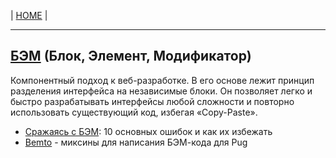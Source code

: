 <p>
  <span>| <a href="https://github.com/vik-vavilikhin/vik-vavilikhin.github.io">HOME</a> |</span>
</p>
<hr>

<h2><a href="https://ru.bem.info/">БЭМ</a> (Блок, Элемент, Модификатор)</h2>
<p>Компонентный подход к веб-разработке. В его основе лежит принцип разделения интерфейса на независимые блоки. Он позволяет легко и быстро разрабатывать интерфейсы любой сложности и повторно использовать существующий код, избегая «Copy-Paste».</p>
<ul>
  <li>
    <a href="https://habr.com/ru/post/305548/">Сражаясь с БЭМ</a>: 10 основных ошибок и как их избежать
  </li>
  <li>
    <a href="https://github.com/kizu/bemto">Bemto</a> - миксины для написания БЭМ-кода для Pug
  </li>
</ul>
